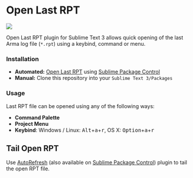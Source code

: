 # Open Last RPT

<a href="https://packagecontrol.io/packages/OpenLastRPT">
    <img src="https://packagecontrol.herokuapp.com/downloads/OpenLastRPT.svg">
</a>

Open Last RPT plugin for Sublime Text 3 allows quick opening of the last Arma log file (`*.rpt`) using a keybind, command or menu.

### Installation

- **Automated:** [Open Last RPT](https://sublime.wbond.net/packages/OpenLastRPT) using [Sublime Package Control](http://wbond.net/sublime_packages/package_control)
- **Manual:** Clone this repository into your `Sublime Text 3/Packages`

### Usage

Last RPT file can be opened using any of the following ways:

- **Command Palette**
- **Project Menu**
- **Keybind**:  Windows / Linux: <kbd>Alt</kbd>+<kbd>a</kbd>+<kbd>r</kbd>, OS X: <kbd>Option</kbd>+<kbd>a</kbd>+<kbd>r</kbd>

## Tail Open RPT

Use [AutoRefresh](https://github.com/Waterflames/AutoRefresh) (also available on [Sublime Package Control](https://packagecontrol.io/packages/Auto%20Refresh)) plugin to tail the open RPT file.
